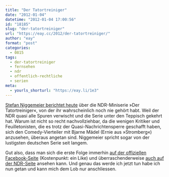 ```yaml
---
title: "Der Tatortreiniger"
date: "2012-01-04"
datetime: "2012-01-04 17:00:56"
id: "18185"
slug: "der-tatortreiniger"
url: "https://eay.cc/2012/der-tatortreiniger/"
author: "eay"
format: "post"
categories:
  - 0815
tags:
  - der-tatortreiniger
  - fernsehen
  - ndr
  - offentlich-rechtliche
  - serien
meta:
  - yourls_shorturl: "https://eay.li/1e3"
---
```


[Stefan Niggemeier berichtet heute](http://www.stefan-niggemeier.de/blog/ein-mann-fuer-den-letzten-dreck/) über die NDR-Miniserie »Der Tatortreiniger«, von der ihr wahrscheinlich noch nie gehört habt. Weil der NDR quasi alle Spuren verwischt und die Serie unter den Teppisch gekehrt hat. Warum ist nicht so recht nachvollziehbar, da die wenigen Kritiker und Feuilletonisten, die es trotz der Quasi-Nachrichtensperre geschafft haben, sich den Comedy-Vierteiler mit Bjarne Mädel (Ernie aus »Stromberg«) anzusehen, überaus angetan sind. Niggemeier spricht sogar von der lustigsten deutschen Serie seit langem.

Gut also, dass man sich die erste Folge immerhin [auf der offiziellen Facebook-Seite](http://www.facebook.com/tatortreiniger) (Kostenpunkt: ein Like) und überraschenderweise [auch auf der NDR-Seite](http://www.ndr.de/fernsehen/tatortreiniger141.html) ansehen kann. Und genau das werde ich jetzt tun habe ich nun getan und kann mich dem Lob nur anschliessen.
